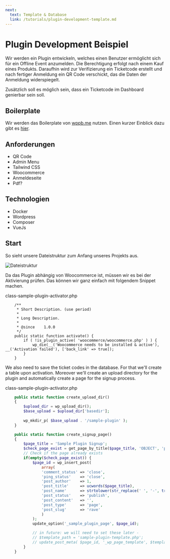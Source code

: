```yaml
---
next:
  text: Template & Database
  link: /tutorials/plugin-development-template.md
---
```


# Plugin Development Beispiel
Wir werden ein Plugin entwickeln, welches einen Benutzer ermöglicht sich für ein Offline Event anzumelden.
Die Berechtigung erfolgt nach einem Kauf eines Produkts. Daraufhin wird zur Verifizierung ein Ticketcode erstellt und nach fertiger Anmeldung ein QR Code verschickt, das die Daten der Anmeldung widerspiegelt. 

Zusätzlich soll es möglich sein, dass ein Ticketcode im Dashboard genierbar sein soll.

## Boilerplate
Wir werden das Boilerplate von [wppb.me](https://wppb.me) nutzen. Einen kurzer Einblick dazu gibt es [hier](/wordpress/plugins/boilerplate.md).

## Anforderungen
- QR Code
- Admin Menu
- Tailwind CSS
- Woocommerce 
- Anmeldeseite
- Pdf?

## Technologien
- Docker
- Wordpress 
- Composer
- VueJs

## Start
So sieht unsere Dateistruktur zum Anfang unseres Projekts aus.

![Dateistruktur](/images/sample-plugin-structure.png)

Da das Plugin abhängig von Woocommerce ist, müssen wir es bei der Aktivierung prüfen. Das können wir ganz einfach mit folgendem Snippet machen.

class-sample-plugin-activator.php
```php{9-11}
	/**
	 * Short Description. (use period)
	 *
	 * Long Description.
	 *
	 * @since    1.0.0
	 */
	public static function activate() {
		if ( !is_plugin_active( 'woocommerce/woocommerce.php' ) ) {
			wp_die(__('Woocommerce needs to be installed & active'), __('Activation failed'), ['back_link' => true]);
		}
	}
```
We also need to save the ticket codes in the database. For that we'll create a table upon activation. Moreover we'll create an upload directory for the plugin and automatically create a page for the signup process.

class-sample-plugin-activator.php
```php
	public static function create_upload_dir() 
	{
		$upload_dir = wp_upload_dir();
		$base_upload = $upload_dir['basedir'];
	
		wp_mkdir_p( $base_upload . '/sample-plugin' );
	}

	public static function create_signup_page()
	{
		$page_title = 'Sample Plugin Signup';
		$check_page_exist = get_page_by_title($page_title, 'OBJECT', 'page');
		// Check if the page already exists
		if(empty($check_page_exist)) {
			$page_id = wp_insert_post(
				array(
				'comment_status' => 'close',
				'ping_status'    => 'close',
				'post_author'    => 1,
				'post_title'     => ucwords($page_title),
				'post_name'      => strtolower(str_replace(' ', '-', trim($page_title))),
				'post_status'    => 'publish',
				'post_content'   => '',
				'post_type'      => 'page',
				'post_slug'		 => 'rave'				
				)
			);
			update_option('_sample_plugin_page', $page_id);

			// in future: we will need to set these later - 
			// $template_path = 'sample-plugin-template.php';
			// update_post_meta( $page_id, '_wp_page_template', $template_path );
		}
	}
```

